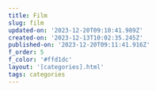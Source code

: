 ```yaml
---
title: Film
slug: film
updated-on: '2023-12-20T09:10:41.989Z'
created-on: '2023-12-13T10:02:35.245Z'
published-on: '2023-12-20T09:11:41.916Z'
f_order: 5
f_color: '#ffd1dc'
layout: '[categories].html'
tags: categories
---
```




